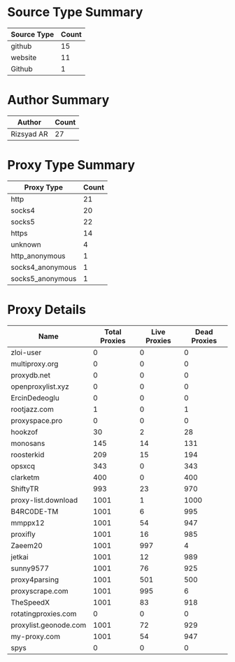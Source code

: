 # Source Type Summary

| Source Type | Count |
|-------------|-------|
| github | 15 |
| website | 11 |
| Github | 1 |


# Author Summary

| Author | Count |
|--------|-------|
| Rizsyad AR | 27 |


# Proxy Type Summary

| Proxy Type | Count |
|------------|-------|
| http | 21 |
| socks4 | 20 |
| socks5 | 22 |
| https | 14 |
| unknown | 4 |
| http_anonymous | 1 |
| socks4_anonymous | 1 |
| socks5_anonymous | 1 |


# Proxy Details

| Name | Total Proxies | Live Proxies | Dead Proxies |
|------|---------------|--------------|---------------|
| zloi-user | 0 | 0 | 0 |
| multiproxy.org | 0 | 0 | 0 |
| proxydb.net | 0 | 0 | 0 |
| openproxylist.xyz | 0 | 0 | 0 |
| ErcinDedeoglu | 0 | 0 | 0 |
| rootjazz.com | 1 | 0 | 1 |
| proxyspace.pro | 0 | 0 | 0 |
| hookzof | 30 | 2 | 28 |
| monosans | 145 | 14 | 131 |
| roosterkid | 209 | 15 | 194 |
| opsxcq | 343 | 0 | 343 |
| clarketm | 400 | 0 | 400 |
| ShiftyTR | 993 | 23 | 970 |
| proxy-list.download | 1001 | 1 | 1000 |
| B4RC0DE-TM | 1001 | 6 | 995 |
| mmppx12 | 1001 | 54 | 947 |
| proxifly | 1001 | 16 | 985 |
| Zaeem20 | 1001 | 997 | 4 |
| jetkai | 1001 | 12 | 989 |
| sunny9577 | 1001 | 76 | 925 |
| proxy4parsing | 1001 | 501 | 500 |
| proxyscrape.com | 1001 | 995 | 6 |
| TheSpeedX | 1001 | 83 | 918 |
| rotatingproxies.com | 0 | 0 | 0 |
| proxylist.geonode.com | 1001 | 72 | 929 |
| my-proxy.com | 1001 | 54 | 947 |
| spys | 0 | 0 | 0 |
